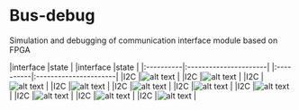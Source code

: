 # Bus-debug
Simulation and debugging of communication interface module based on FPGA

|interface  |state                  |  |interface  |state                  |
|:----------|:----------------------|  |:----------|:----------------------|
|I2C        |![alt text][todo] |  |I2C        |![alt text][todo] |
|I2C        |![alt text][todo] |  |I2C        |![alt text][todo] |
|I2C        |![alt text][todo] |  |I2C        |![alt text][todo] |
|I2C        |![alt text][todo] |  |I2C        |![alt text][todo] |
|I2C        |![alt text][todo] |  |I2C        |![alt text][todo] |

[finish]: https://img.shields.io/badge/-finish-green "finish"
[todo]: https://img.shields.io/badge/-todo-orange "todo"
